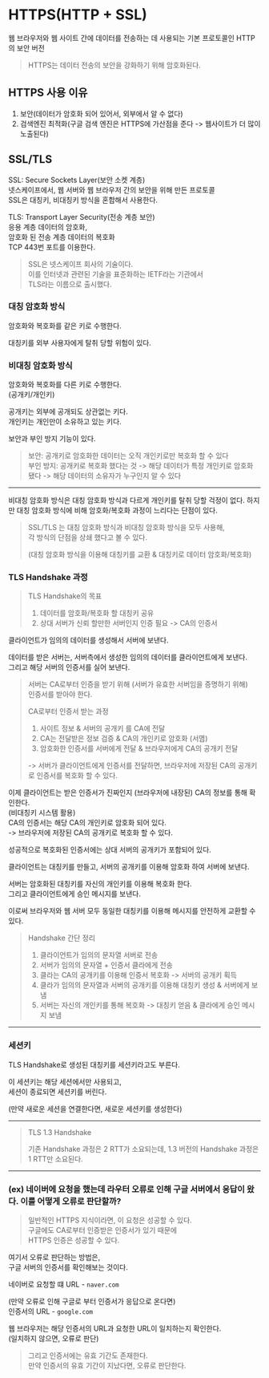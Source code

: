 # HTTPS(HTTP + SSL)

웹 브라우저와 웹 사이트 간에 데이터를 전송하는 데 사용되는 기본 프로토콜인 HTTP의 보안 버전

> HTTPS는 데이터 전송의 보안을 강화하기 위해 암호화된다.

## HTTPS 사용 이유

1. 보안(데이터가 암호화 되어 있어서, 외부에서 알 수 없다)
2. 검색엔진 최적화(구글 검색 엔진은 HTTPS에 가산점을 준다 -> 웹사이트가 더 많이 노출된다)

## SSL/TLS

SSL: Secure Sockets Layer(보안 소켓 계층)  
넷스케이프에서, 웹 서버와 웹 브라우저 간의 보안을 위해 만든 프로토콜  
SSL은 대칭키, 비대칭키 방식을 혼합해서 사용한다.

TLS: Transport Layer Security(전송 계층 보안)  
응용 계층 데이터의 암호화,  
암호화 된 전송 계층 데이터의 복호화  
TCP 443번 포트를 이용한다.

> SSL은 넷스케이프 회사의 기술이다.  
> 이를 인터넷과 관련된 기술을 표준화하는 IETF라는 기관에서  
> TLS라는 이름으로 출시했다.

### 대칭 암호화 방식

암호화와 복호화를 같은 키로 수행한다.

대칭키를 외부 사용자에게 탈취 당할 위험이 있다.

### 비대칭 암호화 방식

암호화와 복호화를 다른 키로 수행한다.  
(공개키/개인키)

공개키는 외부에 공개되도 상관없는 키다.  
개인키는 개인만이 소유하고 있는 키다.

보안과 부인 방지 기능이 있다.

> 보안: 공개키로 암호화한 데이터는 오직 개인키로만 복호화 할 수 있다  
> 부인 방지: 공개키로 복호화 했다는 것 -> 해당 데이터가 특정 개인키로 암호화 됐다 -> 해당 데이터의 소유자가 누구인지 알 수 있다

---

비대칭 암호화 방식은 대칭 암호화 방식과 다르게 개인키를 탈취 당할 걱정이 없다.
하지만 대칭 암호화 방식에 비해 암호화/복호화 과정이 느리다는 단점이 있다.

> SSL/TLS 는 대칭 암호화 방식과 비대칭 암호화 방식을 모두 사용해,  
> 각 방식의 단점을 상쇄 했다고 볼 수 있다.
> 
> (대칭 암호화 방식을 이용해 대칭키를 교환 & 대칭키로 데이터 암호화/복호화)

### TLS Handshake 과정

> TLS Handshake의 목표
> 1. 데이터를 암호화/복호화 할 대칭키 공유
> 2. 상대 서버가 신뢰 할만한 서버인지 인증 필요 -> CA의 인증서

클라이언트가 임의의 데이터를 생성해서 서버에 보낸다.

데이터를 받은 서버는, 서버측에서 생성한 임의의 데이터를 클라이언트에게 보낸다.  
그리고 해당 서버의 인증서를 실어 보낸다.

> 서버는 CA로부터 인증을 받기 위해 (서버가 유효한 서버임을 증명하기 위해)  
> 인증서를 받아야 한다.
>
> CA로부터 인증서 받는 과정
> 1. 사이트 정보 & 서버의 공개키 를 CA에 전달
> 2. CA는 전달받은 정보 검증 & CA의 개인키로 암호화 (서몀)
> 3. 암호화한 인증서를 서버에게 전달 & 브라우저에게 CA의 공개키 전달
>
> -> 서버가 클라이언트에게 인증서를 전달하면, 브라우저에 저장된 CA의 공개키로 인증서를 복호화 할 수 있다.

이제 클라이언트는 받은 인증서가 진짜인지 (브라우저에 내장된) CA의 정보를 통해 확인한다.  
(비대칭키 시스템 활용)  
CA의 인증서는 해당 CA의 개인키로 암호화 되어 있다.  
-> 브라우저에 저장된 CA의 공개키로 복호화 할 수 있다.

성공적으로 복호화된 인증서에는 상대 서버의 공개키가 포함되어 있다.

클라이언트는 대칭키를 만들고, 서버의 공개키를 이용해 암호화 하여 서버에 보낸다.

서버는 암호화된 대칭키를 자신의 개인키를 이용해 복호화 한다.  
그리고 클라이언트에게 승인 메시지를 보낸다.

이로써 브라우저와 웹 서버 모두 동일한 대칭키를 이용해 메시지를 안전하게 교환할 수 있다.

> Handshake 간단 정리
> 1. 클라이언트가 임의의 문자열 서버로 전송
> 2. 서버가 임의의 문자열 + 인증서 클라에게 전송
> 3. 클라는 CA의 공개키를 이용해 인증서 복호화 -> 서버의 공개키 획득
> 4. 클라가 임의의 문자열과 서버의 공개키를 이용해 대칭키 생성 & 서버에게 보냄
> 5. 서버는 자신의 개인키를 통해 복호화 -> 대칭키 얻음 & 클라에게 승인 메시지 보냄

---

### 세션키

TLS Handshake로 생성된 대칭키를 세션키라고도 부른다.

이 세션키는 해당 세션에서만 사용되고,  
세션이 종료되면 세션키를 버린다.

(만약 새로운 세션을 연결한다면, 새로운 세션키를 생성한다)

---

> TLS 1.3 Handshake
>
> 기존 Handshake 과정은 2 RTT가 소요되는데, 1.3 버전의 Handshake 과정은 1 RTT만 소요된다.

---

### (ex) 네이버에 요청을 했는데 라우터 오류로 인해 구글 서버에서 응답이 왔다. 이를 어떻게 오류로 판단할까?

> 일반적인 HTTPS 지식이라면, 이 요청은 성공할 수 있다.  
> 구글에도 CA로부터 인증받은 인증서가 있기 때문에  
> HTTPS 인증은 성공할 수 있다.

여기서 오류로 판단하는 방법은,  
구글 서버의 인증서를 확인해보는 것이다.

네이버로 요청할 떄 URL - `naver.com`  

(만약 오류로 인해 구글로 부터 인증서가 응답으로 온다면)  
인증서의 URL - `google.com`

웹 브라우저는 해당 인증서의 URL과 요청한 URL이 일치하는지 확인한다.  
(일치하지 않으면, 오류로 판단)

> 그리고 인증서에는 유효 기간도 존재한다.  
> 만약 인증서의 유효 기간이 지났다면, 오류로 판단한다.